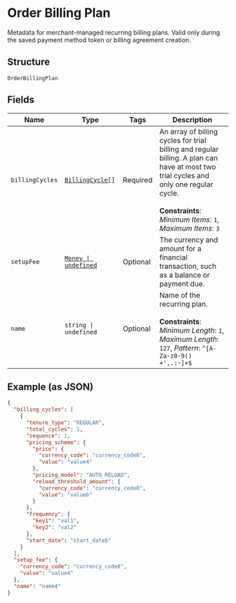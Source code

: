 
# Order Billing Plan

Metadata for merchant-managed recurring billing plans. Valid only during the saved payment method token or billing agreement creation.

## Structure

`OrderBillingPlan`

## Fields

| Name | Type | Tags | Description |
|  --- | --- | --- | --- |
| `billingCycles` | [`BillingCycle[]`](../../doc/models/billing-cycle.md) | Required | An array of billing cycles for trial billing and regular billing. A plan can have at most two trial cycles and only one regular cycle.<br><br>**Constraints**: *Minimum Items*: `1`, *Maximum Items*: `3` |
| `setupFee` | [`Money \| undefined`](../../doc/models/money.md) | Optional | The currency and amount for a financial transaction, such as a balance or payment due. |
| `name` | `string \| undefined` | Optional | Name of the recurring plan.<br><br>**Constraints**: *Minimum Length*: `1`, *Maximum Length*: `127`, *Pattern*: `^[A-Za-z0-9() +',.:-]+$` |

## Example (as JSON)

```json
{
  "billing_cycles": [
    {
      "tenure_type": "REGULAR",
      "total_cycles": 1,
      "sequence": 1,
      "pricing_scheme": {
        "price": {
          "currency_code": "currency_code8",
          "value": "value4"
        },
        "pricing_model": "AUTO_RELOAD",
        "reload_threshold_amount": {
          "currency_code": "currency_code0",
          "value": "value6"
        }
      },
      "frequency": {
        "key1": "val1",
        "key2": "val2"
      },
      "start_date": "start_date6"
    }
  ],
  "setup_fee": {
    "currency_code": "currency_code8",
    "value": "value4"
  },
  "name": "name4"
}
```

